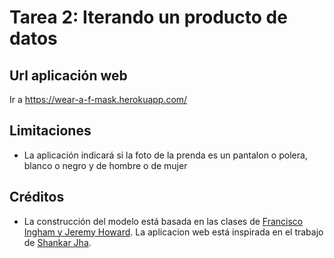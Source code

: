 
# Tarea 2: Iterando un producto de datos


## Url aplicación web

Ir a https://wear-a-f-mask.herokuapp.com/

## Limitaciones

- La aplicación indicará si la foto de la prenda es un pantalon o polera, blanco o negro y de hombre o de mujer


## Créditos

- La construcción del modelo está basada en las clases de [Francisco Ingham y Jeremy Howard](https://github.com/fastai/course-v3/blob/master/nbs/dl1/lesson2-download.ipynb). La aplicacion web está inspirada en el trabajo de [Shankar Jha](https://github.com/shankarj67/Water-classifier-fastai).

